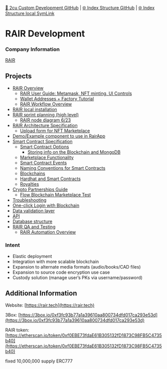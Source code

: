 [📁 2cu Custom Development GitHub](/cerulean-circle-unlimited-2cu/product/development/2cu-custom-development.md) | [🌐 Index Structure GitHub](/cerulean-circle-unlimited-2cu/product/development/2cu-custom-development/rair-development.entry.md) | [🌐 Index Structure local SymLink](./rair-development.entry.entry.md)

# RAIR Development

### Company Information

[RAIR](../../../../cerulean-circle-unlimited-2cu/customer/sales/rair.md)

## Projects

- [RAIR Overview](./rair-development/rair-overview.md)
  - [RAIR User Guide: Metamask, NFT minting, UI Controls](https://2cu.atlassian.net/wiki/spaces/CCU/pages/1007157251/RAIR+User+Guide+Metamask+NFT+minting+UI+Controls)
  - [Wallet Addresses + Factory Tutorial](https://2cu.atlassian.net/wiki/spaces/CCU/pages/1513717761/Wallet+Addresses+Factory+Tutorial)
  - [RAIR Workflow Overview](../../../../2cu.atlassian.net/wiki/spaces/CCU/pages/1507229719/RAIR_Workflow_Overview.md)
- [RAIR local installation](./rair-development/rair-local-installation.md)
- [RAIR sprint planning (high level)](./rair-development/rair-sprint-planning-high-level.md)
  - [RAIR node diagram 6/23](https://2cu.atlassian.net/wiki/spaces/CCU/pages/1228963849/RAIR+node+diagram+6+23)
- [RAIR Architecture Specification](./rair-development/rair-architecture-specification.md)
  - [Upload form for NFT Marketplace](../../../../2cu.atlassian.net/wiki/spaces/CCU/pages/1167425554/Upload_form_for_NFT_Marketplace.md)
- [Demo/Example component to use in RairApp](./rair-development/demoexample-component-to-use-in-rairapp.md)
- [Smart Contract Specification](./rair-development/smart-contract-specification.md)
  - [Smart Contract Options](../../../../2cu.atlassian.net/wiki/spaces/CCU/pages/1432748049/Smart_Contract_Options.md)
    - [Storing info on the Blockchain and MongoDB](../../../../2cu.atlassian.net/wiki/spaces/CCU/pages/1439203329/Storing_info_on_the_Blockchain_and_MongoDB.md)
  - [Marketplace Functionality](../../../../2cu.atlassian.net/wiki/spaces/CCU/pages/1465319428/Marketplace_Functionality.md)
  - [Smart Contract Events](../../../../2cu.atlassian.net/wiki/spaces/CCU/pages/1531609089/Smart_Contract_Events.md)
  - [Naming Conventions for Smart Contracts](../../../../2cu.atlassian.net/wiki/spaces/CCU/pages/1553072138/Naming_Conventions_for_Smart_Contracts.md)
  - [Blockchains](../../../../2cu.atlassian.net/wiki/spaces/CCU/pages/1563230249/Blockchains.md)
  - [Hardhat and Smart Contracts](../../../../2cu.atlassian.net/wiki/spaces/CCU/pages/1579089942/Hardhat_and_Smart_Contracts.md)
  - [Royalties](../../../../2cu.atlassian.net/wiki/spaces/CCU/pages/1626374145/Royalties.md)
- [Crypto Partnerships Guide](./rair-development/crypto-partnerships-guide.md)
  - [Flow Blockchain Marketplace Test](../../../../2cu.atlassian.net/wiki/spaces/CCU/pages/1127645229/Flow_Blockchain_Marketplace_Test.md)
- [Troubleshooting](./rair-development/troubleshooting.md)
- [One-click Login with Blockchain](./rair-development/one-click-login-with-blockchain.md)
- [Data validation layer](./rair-development/data-validation-layer.md)
- [API](./rair-development/api.md)
- [Database structure](./rair-development/database-structure.md)
- [RAIR QA and Testing](./rair-development/rair-qa-and-testing.md)
  - [RAIR Automation Overview](../../../../2cu.atlassian.net/wiki/spaces/CCU/pages/1589018625/RAIR_Automation_Overview.md)

### Intent

- Elastic deployment
- Integration with more scalable blockchain
- Expansion to alternate media formats (audio/books/CAD files)
- Expansion to source code encryption use case
- Custody solution (manage user’s PKs via username/password)

## Additional Information

Website: [https://rair.tech](https://rair.tech)

3Box: [https://3box.io/0xf3fc93b77a1a39610aa800734dfd017ca293e53d](https://3box.io/0xf3fc93b77a1a39610aa800734dfd017ca293e53d)

RAIR token: [https://etherscan.io/token/0xf0EBE73fdaE61B305132fD1873C98FB5C4735b40](https://etherscan.io/token/0xf0EBE73fdaE61B305132fD1873C98FB5C4735b40)

fixed 10,000,000 supply ERC777
